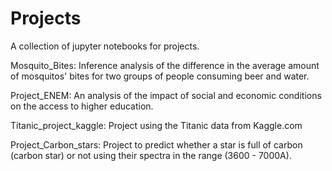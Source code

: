 # Projects

A collection of jupyter notebooks for projects.

Mosquito_Bites: Inference analysis of the difference in the average amount of mosquitos' bites for two groups of people consuming beer and water.

Project_ENEM: An analysis of the impact of social and economic conditions on the access to higher education. 

Titanic_project_kaggle: Project using the Titanic data from Kaggle.com

Project_Carbon_stars: Project to predict whether a star is full of carbon (carbon star) or not using their spectra in the range (3600 - 7000A). 
